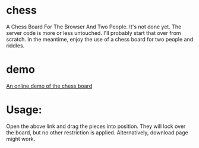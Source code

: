 # chess
A Chess Board For The Browser And Two People. It's not done yet. The server code is more or less untouched. I'll probably start that over from scratch. In the meantime, enjoy the use of a chess board for two people and riddles.

# demo
[An online demo of the chess board](https://thwee-alchemist.github.io/chess/)

# Usage: 
Open the above link and drag the pieces into position. They will lock over the board, but no other restriction is applied. 
Alternatively, download page might work. 
